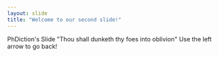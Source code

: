 ```yaml
---
layout: slide
title: "Welcome to our second slide!"
---
```

PhDiction's Slide "Thou shall dunketh thy foes into oblivion"
Use the left arrow to go back!
